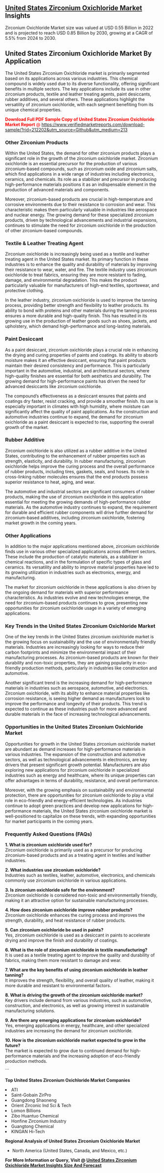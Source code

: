 <h2><a href="https://www.verifiedmarketreports.com/download-sample/?rid=212202&amp;utm_source=Github&amp;utm_medium=213" target="_blank">United States Zirconium Oxichloride Market</a> Insights</h2><p>Zirconium Oxichloride Market size was valued at USD 0.55 Billion in 2022 and is projected to reach USD 0.85 Billion by 2030, growing at a CAGR of 5.5% from 2024 to 2030.</p><p><h2>United States Zirconium Oxichloride Market By Application</h2><p>The United States Zirconium Oxichloride market is primarily segmented based on its applications across various industries. This chemical compound is widely used due to its diverse functionality, offering significant benefits in multiple sectors. The key applications include its use in other zirconium products, textile and leather treating agents, paint desiccants, rubber additives, and several others. These applications highlight the versatility of zirconium oxichloride, with each segment benefiting from its unique chemical properties. <p><span class=""><span style="color: #ff0000;"><strong>Download Full PDF Sample Copy of United States Zirconium Oxichloride Market Report</strong> @ </span><a href="https://www.verifiedmarketreports.com/download-sample/?rid=212202&amp;utm_source=Github&amp;utm_medium=213" target="_blank">https://www.verifiedmarketreports.com/download-sample/?rid=212202&amp;utm_source=Github&amp;utm_medium=213</a></span></p><h3>Other Zirconium Products</h3><p>Within the United States, the demand for other zirconium products plays a significant role in the growth of the zirconium oxichloride market. Zirconium oxichloride is an essential precursor for the production of various zirconium-based compounds, such as zirconium oxide and zirconium salts, which find applications in a wide range of industries including electronics, ceramics, and chemicals. Its role as a stabilizer and precursor in producing high-performance materials positions it as an indispensable element in the production of advanced materials and components.</p><p>Moreover, zirconium-based products are crucial in high-temperature and corrosive environments due to their resistance to corrosion and wear. This characteristic makes them particularly valuable in industries like aerospace and nuclear energy. The growing demand for these specialized zirconium products, driven by technological advancements and industrial expansions, continues to stimulate the need for zirconium oxichloride in the production of other zirconium-based compounds.</p><h3>Textile & Leather Treating Agent</h3><p>Zirconium oxichloride is increasingly being used as a textile and leather treating agent in the United States market. Its primary function in these industries is to enhance the quality and durability of materials by improving their resistance to wear, water, and fire. The textile industry uses zirconium oxichloride to treat fabrics, ensuring they are more resistant to fading, damage, and environmental degradation. This makes the product particularly valuable for manufacturers of high-end textiles, sportswear, and protective clothing.</p><p>In the leather industry, zirconium oxichloride is used to improve the tanning process, providing better strength and flexibility to leather products. Its ability to bond with proteins and other materials during the tanning process ensures a more durable and high-quality finish. This has resulted in its growing use in the production of leather goods such as shoes, jackets, and upholstery, which demand high-performance and long-lasting materials.</p><h3>Paint Desiccant</h3><p>As a paint desiccant, zirconium oxichloride plays a crucial role in enhancing the drying and curing properties of paints and coatings. Its ability to absorb moisture makes it an effective desiccant, ensuring that paint products maintain their desired consistency and performance. This is particularly important in the automotive, industrial, and architectural sectors, where high-quality finishes are essential for both aesthetics and durability. The growing demand for high-performance paints has driven the need for advanced desiccants like zirconium oxichloride.</p><p>The compound’s effectiveness as a desiccant ensures that paints and coatings dry faster, resist cracking, and provide a smoother finish. Its use is especially important in climates with high humidity, where moisture can significantly affect the quality of paint applications. As the construction and automotive industries continue to expand, the demand for zirconium oxichloride as a paint desiccant is expected to rise, supporting the overall growth of the market.</p><h3>Rubber Additive</h3><p>Zirconium oxichloride is also utilized as a rubber additive in the United States, contributing to the enhancement of rubber properties such as strength, elasticity, and durability. In rubber manufacturing, zirconium oxichloride helps improve the curing process and the overall performance of rubber products, including tires, gaskets, seals, and hoses. Its role in cross-linking rubber molecules ensures that the end products possess superior resistance to heat, aging, and wear.</p><p>The automotive and industrial sectors are significant consumers of rubber products, making the use of zirconium oxichloride in this application essential for meeting the growing demands of high-performance rubber materials. As the automotive industry continues to expand, the requirement for durable and efficient rubber components will drive further demand for zirconium-based additives, including zirconium oxichloride, fostering market growth in the coming years.</p><h3>Other Applications</h3><p>In addition to the major applications mentioned above, zirconium oxichloride finds use in various other specialized applications across different sectors. These include the production of catalytic materials, as a stabilizer in chemical reactions, and in the formulation of specific types of glass and ceramics. Its versatility and ability to improve material properties have led to its growing utilization in industries such as electronics, energy, and manufacturing.</p><p>The market for zirconium oxichloride in these applications is also driven by the ongoing demand for materials with superior performance characteristics. As industries evolve and new technologies emerge, the need for zirconium-based products continues to grow, presenting new opportunities for zirconium oxichloride usage in a variety of emerging applications.</p><h3>Key Trends in the United States Zirconium Oxichloride Market</h3><p>One of the key trends in the United States zirconium oxichloride market is the growing focus on sustainability and the use of environmentally friendly materials. Industries are increasingly looking for ways to reduce their carbon footprints and minimize the environmental impact of their manufacturing processes. As zirconium-based products are known for their durability and non-toxic properties, they are gaining popularity in eco-friendly production methods, particularly in industries like construction and automotive.</p><p>Another significant trend is the increasing demand for high-performance materials in industries such as aerospace, automotive, and electronics. Zirconium oxichloride, with its ability to enhance material properties like corrosion resistance, is seeing higher demand as manufacturers look to improve the performance and longevity of their products. This trend is expected to continue as these industries push for more advanced and durable materials in the face of increasing technological advancements.</p><h3>Opportunities in the United States Zirconium Oxichloride Market</h3><p>Opportunities for growth in the United States zirconium oxichloride market are abundant as demand increases for high-performance materials in various industries. The expansion of the construction and automotive sectors, as well as technological advancements in electronics, are key drivers that present significant growth potential. Manufacturers are also exploring new applications for zirconium oxichloride in specialized industries such as energy and healthcare, where its unique properties can offer advantages in terms of durability, resistance, and overall performance.</p><p>Moreover, with the growing emphasis on sustainability and environmental protection, there are opportunities for zirconium oxichloride to play a vital role in eco-friendly and energy-efficient technologies. As industries continue to adopt green practices and develop new applications for high-performance materials, the United States zirconium oxichloride market is well-positioned to capitalize on these trends, with expanding opportunities for market participants in the coming years.</p><h3>Frequently Asked Questions (FAQs)</h3><p><strong>1. What is zirconium oxichloride used for?</strong> <br> Zirconium oxichloride is primarily used as a precursor for producing zirconium-based products and as a treating agent in textiles and leather industries.</p><p><strong>2. What industries use zirconium oxichloride?</strong> <br> Industries such as textiles, leather, automotive, electronics, and chemicals commonly use zirconium oxichloride in various applications.</p><p><strong>3. Is zirconium oxichloride safe for the environment?</strong> <br> Zirconium oxichloride is considered non-toxic and environmentally friendly, making it an attractive option for sustainable manufacturing processes.</p><p><strong>4. How does zirconium oxichloride improve rubber products?</strong> <br> Zirconium oxichloride enhances the curing process and improves the strength, durability, and heat resistance of rubber products.</p><p><strong>5. Can zirconium oxichloride be used in paints?</strong> <br> Yes, zirconium oxichloride is used as a desiccant in paints to accelerate drying and improve the finish and durability of coatings.</p><p><strong>6. What is the role of zirconium oxichloride in textile manufacturing?</strong> <br> It is used as a textile treating agent to improve the quality and durability of fabrics, making them more resistant to damage and wear.</p><p><strong>7. What are the key benefits of using zirconium oxichloride in leather tanning?</strong> <br> It improves the strength, flexibility, and overall quality of leather, making it more durable and resistant to environmental factors.</p><p><strong>8. What is driving the growth of the zirconium oxichloride market?</strong> <br> Key drivers include demand from various industries, such as automotive, construction, and electronics, as well as growing interest in sustainable manufacturing solutions.</p><p><strong>9. Are there any emerging applications for zirconium oxichloride?</strong> <br> Yes, emerging applications in energy, healthcare, and other specialized industries are increasing the demand for zirconium oxichloride.</p><p><strong>10. How is the zirconium oxichloride market expected to grow in the future?</strong> <br> The market is expected to grow due to continued demand for high-performance materials and the increasing adoption of eco-friendly production methods.</p>```</p><p><strong>Top United States Zirconium Oxichloride Market Companies</strong></p><div data-test-id=""><p><li>ATI</li><li> Saint-Gobain ZirPro</li><li> Guangdong Shaoneng</li><li> Orient Zirconic Ind Sci & Tech</li><li> Lomon Billions</li><li> Zibo Huantuo Chemical</li><li> Honfine Zirconium Industry</li><li> Guangtong Chemical</li><li> KINGAN Hi-Tech</li></p><div><strong>Regional Analysis of&nbsp;United States Zirconium Oxichloride Market</strong></div><ul><li dir="ltr"><p dir="ltr">North America&nbsp;(United States, Canada, and Mexico, etc.)</p></li></ul><p><strong>For More Information or Query, Visit @&nbsp;</strong><strong><a href="https://www.verifiedmarketreports.com/product/zirconium-oxichloride-market/?utm_source=Github&amp;utm_medium=213" target="_blank">United States Zirconium Oxichloride Market Insights Size And Forecast</a></strong></p></div>
